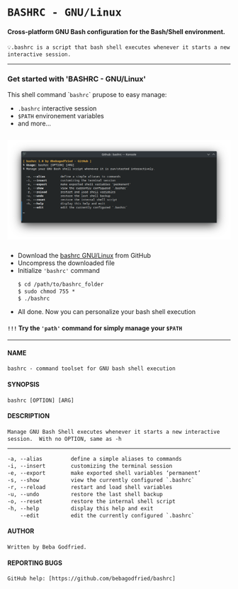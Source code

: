 # `BASHRC - GNU/Linux`
#### Cross-platform GNU Bash configuration for the Bash/Shell environment.
  ```
  💡.bashrc is a script that bash shell executes whenever it starts a new interactive session.
  ```
---

### Get started with 'BASHRC - GNU/Linux'
  This shell command \``bashrc`\` prupose to easy manage:
  - `.bashrc` interactive session
  - `$PATH` environement variables
  - and more...

![bashrc menu](img/screenshot.png)
---
###
- Download the [bashrc GNU/Linux](https://github.com/bebagodfried/bashrc) from GitHub
- Uncompress the downloaded file
- Initialize `'bashrc'` command
  ```
  $ cd /path/to/bashrc_folder
  $ sudo chmod 755 *
  $ ./bashrc
  ```
- All done. Now  you can personalize your bash shell execution

#### `!!!` Try the `'path'` command for simply manage your `$PATH`
---

#### NAME
    bashrc - command toolset for GNU bash shell execution

#### SYNOPSIS
    bashrc [OPTION] [ARG]

#### DESCRIPTION
    Manage GNU Bash Shell executes whenever it starts a new interactive session.  With no OPTION, same as -h

  ---
    -a, --alias         define a simple aliases to commands
    -i, --insert        customizing the terminal session
    -e, --export        make exported shell variables ‘permanent’
    -s, --show          view the currently configured `.bashrc`
    -r, --reload        restart and load shell variables
    -u, --undo          restore the last shell backup
    -o, --reset         restore the internal shell script
    -h, --help          display this help and exit
        --edit          edit the currently configured `.bashrc`

#### AUTHOR
    Written by Beba Godfried.

#### REPORTING BUGS
    GitHub help: [https://github.com/bebagodfried/bashrc]
